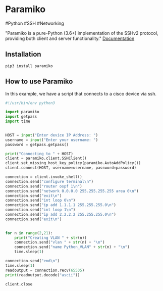 # Paramiko
#Python #SSH #Networking 

"Paramiko is a pure-Python (3.6+) implementation of the SSHv2 protocol, providing both client and server functionality."
[Documentation](https://github.com/paramiko/paramiko)

## Installation
```linux
pip3 install paramiko
```

## How to use Paramiko
In this example, we have a script that connects to a cisco device via ssh.
```python
#!/usr/bin/env python3

import paramiko
import getpass
import time
  

HOST = input("Enter device IP Address: ")
username = input("Enter your username: ")
password = getpass.getpass()

print("Connecting to " + HOST)
client = paramiko.client.SSHClient()
client.set_missing_host_key_policy(paramiko.AutoAddPolicy())
client.connect(HOST, username=username, password=password)

connection = client.invoke_shell()
connection.send("configure terminal\n")
connection.send("router ospf 1\n")
connection.send("network 0.0.0.0 255.255.255.255 area 0\n")
connection.send("exit\n")
connection.send("int loop 0\n")
connection.send("ip add 1.1.1.1 255.255.255.0\n")
connection.send("int loop 1\n")
connection.send("ip add 2.2.2.2 255.255.255.0\n")
connection.send("exit\n")
 

for n in range(2,21):
	print("Creating VLAN " + str(n))
	connection.send("vlan " + str(n) + "\n")
	connection.send("name Python_VLAN" + str(n) + "\n")
	time.sleep(1) 

connection.send("end\n")
time.sleep(1)
readoutput = connection.recv(65535)
print(readoutput.decode("ascii"))

client.close

```